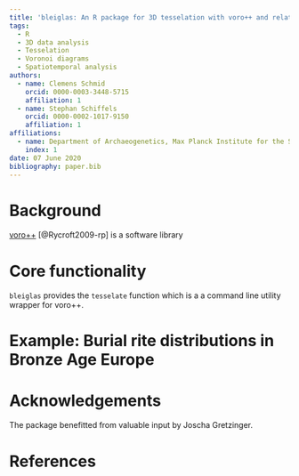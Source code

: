 ```yaml
---
title: 'bleiglas: An R package for 3D tesselation with voro++ and related analysis operations'
tags:
  - R
  - 3D data analysis
  - Tesselation
  - Voronoi diagrams
  - Spatiotemporal analysis
authors:
  - name: Clemens Schmid
    orcid: 0000-0003-3448-5715
    affiliation: 1
  - name: Stephan Schiffels
    orcid: 0000-0002-1017-9150
    affiliation: 1
affiliations:
  - name: Department of Archaeogenetics, Max Planck Institute for the Science of Human History, Kahlaische Strasse 10, 07745 Jena, Germany
    index: 1
date: 07 June 2020
bibliography: paper.bib
---
```


# Background

[voro++](http://math.lbl.gov/voro++) [@Rycroft2009-rp] is a software library

# Core functionality

``bleiglas`` provides the `tesselate` function which is a a command line utility wrapper for voro++. 

# Example: Burial rite distributions in Bronze Age Europe

# Acknowledgements

The package benefitted from valuable input by Joscha Gretzinger.

# References
